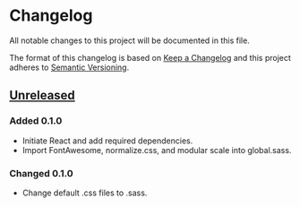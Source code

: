 # Changelog

All notable changes to this project will be documented in this file.

The format of this changelog is based on [Keep a Changelog](https://keepachangelog.com) and this project adheres to [Semantic Versioning](https://semver.org/).

## [Unreleased](<https://github.com/nai888/dice-roller/compare/e56c2f615ac986afaea71e5dde087087d2999443...HEAD>)

### Added 0.1.0

- Initiate React and add required dependencies.
- Import FontAwesome, normalize.css, and modular scale into global.sass.

### Changed 0.1.0

- Change default .css files to .sass.
